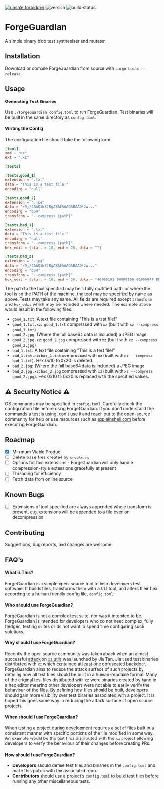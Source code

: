 [![unsafe forbidden](https://img.shields.io/badge/unsafe-forbidden-success.svg)](https://github.com/rust-secure-code/safety-dance/) ![version](https://img.shields.io/badge/version-0.1.0-blue) ![build-status](https://img.shields.io/badge/build-passing-success)
# ForgeGuardian
A simple binary blob test synthesiser and mutator. 

## Installation

Download or compile ForgeGuardian from source with `cargo build --release`.

## Usage
#### Generating Test Binaries
Use `./ForgeGuardian config.toml` to run ForgeGuardian. Test binaries will be built in the same directory as `config.toml`. 

#### Writing the Config
The configuration file should take the following form:
```toml
[tool]
cmd = "xz"
ext = ".xz"

[tests]

[tests.good_1]
extension = ".txt"
data = "This is a test file!"
encoding = "null"

[tests.good_2]
extension = ".jpg"
data = "/9j/4AAQSkZJRgABAQAAAQABAAD/2w..."
encoding = "b64"
transform = "--compress [path]"

[tests.bad_1]
extension = ".txt"
data = "This is a test file!"
encoding = "null"
transform = "--compress [path]"
hex_edit = {start = 10, end = 20, data = ""}

[tests.bad_2]
extension = ".jpg"
data = "/9j/4AAQSkZJRgABAQAAAQABAAD/2w..."
encoding = "b64"
transform = "--compress [path]"
hex_edit = {start = 10, end = 20, data = "46000101 00000100 010000FF DB008400 09060713 13121513 13131616 15171818"}
```
The path to the tool specified may be a fully qualified path, or where the tool is on the PATH of the machine, the tool may be specified by name as above.
Tests may take any name. All fields are required except `transform` and `hex_edit` which may be included where needed. The example above would result in the following files:
- `good_1.txt`: A text file containing "This is a test file!"
- `good_1.txt.xz:` `good_1.txt` compressed with `xz` (built with `xz --compress good_1.txt`)
- `good_2.jpg`: (Where the full base64 data is included) a JPEG image
- `good_2.jpg.xz`: `good_2.jpg` compressed with `xz` (built with `xz --compress good_2.jpg`)
- `bad_1.txt`: A text file containing "This is a test file!"
- `bad_1.txt.xz`: `bad_1.txt` compressed with `xz` (built with `xz --compress bad_1.txt`). Hex 0x10 to 0x20 is deleted.
- `bad_2.jpg`: (Where the full base64 data is included) a JPEG image
- `bad_2.jpg.xz`: `bad_2.jpg` compressed with `xz` (built with `xz --compress good_2.jpg`). Hex 0x10 to 0x20 is replaced with the specified values.

## ⚠️ Security Notice ⚠️
OS commands may be specified in `config.toml`. Carefully check the configuration file before using ForgeGuardian. If you don't understand the commands a test is using, don't use it and reach out to the open-source community for help or use resources such as [explainshell.com](https://explainshell.com) before executing ForgeGuardian.

## Roadmap
- [x] Minimum Viable Product
- [ ] Delete base files created by `create.rs`
- [ ] Options for tool extensions - ForgeGuardian will only handle compression-style extensions gracefully at present
- [ ] Threading for efficiency
- [ ] Fetch data from online source

## Known Bugs
- [ ] Extensions of tool specified are always appended where transform is present, e.g. extensions will be appended to a file even on decompression

## Contributing
Suggestions, bug reports, and changes are welcome.

## FAQ's
#### What is This?
ForgeGuardian is a simple open-source tool to help developers test software. It builds files, transforms them with a CLI tool, and alters their hex according to a human friendly config file, `config.toml`.
#### Who should use ForgeGuardian?
ForgeGuardian is not a complex test suite, nor was it intended to be. ForgeGuardian is intended for developers who do not need complex, fully fledged, testing suites or do not want to spend time configuring such solutions.
#### Why should I use ForgeGuardian?
Recently the open source community was taken aback when an almost successful [attack](https://tukaani.org/xz-backdoor/) on [`xz` utils](https://github.com/tukaani-project/xz?tab=security-ov-file) was launched by Jia Tan. Jia used test binaries distributed with `xz` which contained at least one obfuscated backdoor. ForgeGuardian aims to reduce the attack surface of such projects by defining how all test files should be built in a human-readable format. Many of the original test files distributed with `xz` were binaries created by hand in a hex editor meaning other developers were not able to easily verify the behaviour of the files. By defining how files should be built, developers should gain more visibility over test binaries associated with a project. It is hoped this goes some way to reducing the attack surface of open source projects.
#### When should I use ForgeGuardian?
When testing a project during development requires a set of files built in a consistent manner with specific portions of the file modified in some way. An example would be the test files distributed with the `xz` project allowing developers to verify the behaviour of their changes before creating PRs.
#### How should I use ForgeGuardian?
- **Developers** should define test files and binaries in the `config.toml` and make this public with the associated repo.
- **Contributors** should use a project's `config.toml` to build test files before running any other miscellaneous tests.

